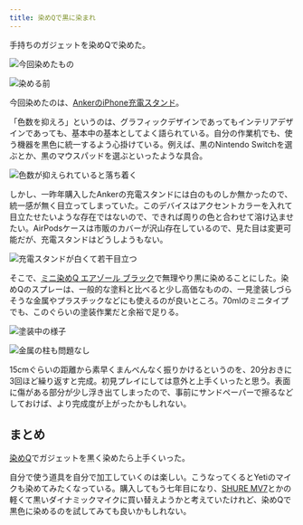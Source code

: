 ```yaml
---
title: 染めQで黒に染まれ
---
```

手持ちのガジェットを染めQで染めた。

![](https://lh6.googleusercontent.com/YUhoMcHGFy2dhYm3yxv9jhPWAQK0y8JDUyeD8UgHJUf7Jhpta7IjOYWd15Vuzr00r5flykKhYxWr45RHgvM33YBUH_igXTc_YKHJ3FT0_SotjJa-AZeRfVC-fZtAeuGpUXuZ-FSTjgRI8IxbKFOvl7ZZptaDXvrlU1hGInEWmp6CpzYJEARIniQtznrM "今回染めたもの")

![](https://lh6.googleusercontent.com/yyWjj0dgx8DVXhvjPTgQgetl-yvi7vJGZUFP-LQ-3Zo6iVHeywCP5k9PvA3QZo1xNH1QKUNNQxKu8bSe3FcbIPX1WJbrqEL8Z8nq75KKx9po6mIlcD3_JMQy7Z8rpiH8zflDAb8aICF46Aa1LxBEDYY8rlyp9UO8YYzs9bmA4uRB-yFzDLjZwrUy1hVh "染める前")

今回染めたのは、[AnkerのiPhone充電スタンド](https://r7kamura.com/articles/2021-09-06-anker-iphone-stand)。

「色数を抑えろ」というのは、グラフィックデザインであってもインテリアデザインであっても、基本中の基本としてよく語られている。自分の作業机でも、使う機器を黒色に統一するよう心掛けている。例えば、黒のNintendo Switchを選ぶとか、黒のマウスパッドを選ぶといったような具合。

![](https://lh3.googleusercontent.com/1LggAOmXTQWOOEbAN3ppwm0Vc1FOTuRKmtMs6Dv4x6GiA6hF6f-MS62Rj89P5eG0NMkZzOGepSHbvUPb1XbxWbdjBjqq_0-nai2_F-9adL5r8EimqCYRQDUGj2uAWMkT3xECothcrMI4IeiixzgCkBqIYe1hLzv9orsYX3EIc_Kn8Cr3NMhoHHoP0ef7 "色数が抑えられていると落ち着く")

しかし、一昨年購入したAnkerの充電スタンドには白のものしか無かったので、統一感が無く目立ってしまっていた。このデバイスはアクセントカラーを入れて目立たせたいような存在ではないので、できれば周りの色と合わせて溶け込ませたい。AirPodsケースは市販のカバーが沢山存在しているので、見た目は変更可能だが、充電スタンドはどうしようもない。

![](https://lh3.googleusercontent.com/4eIITpdcEpH6Uiqwqm_fv4v0KHsMxSg_moXkZ9HCDJayKXx2_3cNdZ_Nv0xLLPsv4b_BFYFDnEeTyHwqaq_c2uDdnMGjJ30zFq9niPnNO9VWcpwcAbu-Lr9IRPQLVshfL3pYw2Zv7686RH5U6puChOuSkKuyLDH3K7HW807xFiLSISBdq5zQ0km-ZwAl "充電スタンドが白くて若干目立つ")

そこで、[ミニ染めQ エアゾール ブラック](https://www.amazon.co.jp/dp/B003QMFUKO)で無理やり黒に染めることにした。染めQのスプレーは、一般的な塗料と比べると少し高価なものの、一見塗装しづらそうな金属やプラスチックなどにも使えるのが良いところ。70mlのミニタイプでも、このぐらいの塗装作業だと余裕で足りる。

![](https://lh4.googleusercontent.com/0p98263f1jpj9ggGCdsBDEDNlU7PFDvh-5gLhswsHfnSXBvIFvq7oYYrjEu0BpudkkX4wWDSALdS2vX7_fO4m4IxkAZVAdp_-1Bz4ukCD0W8IJygHZuAIH51wiPzgLFfJLmw-CxfghDcdbPgcddFpcCUpFZo3RbxDGN78_vkomhptt07W2hMG92-0QCw "塗装中の様子")

![](https://lh3.googleusercontent.com/ysxqzmO98SyE-4ax6bLUJIjjOzB3fmFX6z5er5m08F3ABXJlpvD78xBXRTz5EkbyGpO1y3clUm_U8CEw-EZS5KuW61h_ljn7jcr5lvRLHglHgh8Zsz-3Op5qjGfZXlC9RHn1NsOgk8O_yAPIkOeGcfHMvJUmIXUC2QtsWPkjXTgwcZxwog7LcbuWavqt "金属の柱も問題なし")

15cmぐらいの距離から素早くまんべんなく振りかけるというのを、20分おきに3回ほど繰り返すと完成。初見プレイにしては意外と上手くいったと思う。表面に傷がある部分が少し浮き出てしまったので、事前にサンドペーパーで擦るなどしておけば、より完成度が上がったかもしれない。

まとめ
---

[染めQ](https://www.amazon.co.jp/dp/B003QMFUKO)でガジェットを黒く染めたら上手くいった。

自分で使う道具を自分で加工していくのは楽しい。こうなってくるとYetiのマイクも染めてみたくなっている。購入してもう七年目になり、[SHURE MV7](https://www.amazon.co.jp/dp/B08KY7G1GV)とかの軽くて黒いダイナミックマイクに買い替えようかと考えていたけれど、染めQで黒色に染めるのを試してみても良いかもしれない。

